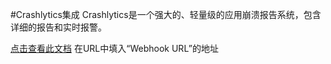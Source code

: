 #Crashlytics集成
Crashlytics是一个强大的、轻量级的应用崩溃报告系统，包含详细的报告和实时报警。

[点击查看此文档](http://support.crashlytics.com/knowledgebase/articles/102391-how-do-i-configure-a-custom-web-hook) 
在URL中填入“Webhook URL”的地址